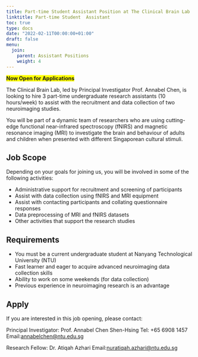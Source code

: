 ```yaml
---
title: Part-time Student Assistant Position at The Clinical Brain Lab
linktitle: Part-time Student  Assistant
toc: true
type: docs
date: "2022-02-11T00:00:00+01:00"
draft: false
menu:
  join:
    parent: Assistant Positions
    weight: 4
---
```


<span style="background-color: #FFFF00">**Now Open for Applications**</span>

The Clinical Brain Lab, led by Principal Investigator Prof. Annabel Chen, is looking to hire 3 part-time undergraduate research assistants (10 hours/week) to assist with the recruitment and data collection of two neuroimaging studies.

You will be part of a dynamic team of researchers who are using cutting-edge functional near-infrared spectroscopy (fNIRS) and magnetic resonance imaging (MRI) to investigate the brain and behaviour of adults and children when presented with different Singaporean cultural stimuli.


## Job Scope

Depending on your goals for joining us, you will be involved in some of the following activities:
* Administrative support for recruitment and screening of participants
* Assist with data collection using fNIRS and MRI equipment
* Assist with contacting participants and collating questionnaire responses
* Data preprocessing of MRI and fNIRS datasets
* Other activities that support the research studies


## Requirements

* You must be a current undergraduate student at Nanyang Technological University (NTU)
* Fast learner and eager to acquire advanced neuroimaging data collection skills
* Ability to work on some weekends (for data collection)
* Previous experience in neuroimaging research is an advantage


## Apply

If you are interested in this job opening, please contact:

Principal Investigator: Prof. Annabel Chen Shen-Hsing
Tel: +65 6908 1457
Email:annabelchen@ntu.edu.sg

Research Fellow: Dr. Atiqah Azhari
Email:nuratiqah.azhari@ntu.edu.sg



